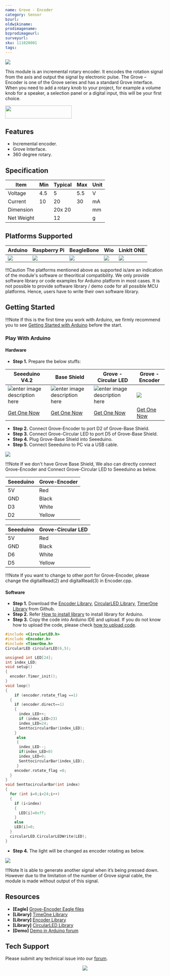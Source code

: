 ```yaml
---
name: Grove - Encoder
category: Sensor
bzurl: 
oldwikiname:
prodimagename: 
bzprodimageurl: 
surveyurl: 
sku: 111020001
tags:
---
```


![](https://github.com/SeeedDocument/Grove-Encoder/raw/master/img/encoder.jpg)



This module is an incremental rotary encoder. It encodes the rotation signal from the axis and output the signal by electronic pulse. The Grove – Encoder is one of the Grove series and has a standard Grove interface.
When you need to add a rotary knob to your project, for example a volume knob for a speaker, a selection panel or a digital input, this will be your first choice.

<p style=":center"><a href="https://www.seeedstudio.com/Grove-Encoder-p-1352.html" target="_blank"><img src="https://raw.githubusercontent.com/SeeedDocument/Seeed-WiKi/master/docs/images/get_one_now_small.png" width="210" height="41"  border=0 /></a></p>


## Features

*   Incremental encoder.
*   Grove Interface.
*   360 degree rotary.

## Specification

| Item | Min | Typical | Max | Unit |
|--|--|--|--|--|
| Voltage | 4.5 | 5 | 5.5 | V |
| Current | 10 | 20 | 30 | mA |
| Dimension | |20x 20 | |mm |
| Net Weight || 12 || g |


## Platforms Supported

| Arduino                                                                                             | Raspberry Pi                                                                                             | BeagleBone                                                                                      | Wio                                                                                               | LinkIt ONE                                                                                         |
|-----------------------------------------------------------------------------------------------------|----------------------------------------------------------------------------------------------------------|-------------------------------------------------------------------------------------------------|---------------------------------------------------------------------------------------------------|----------------------------------------------------------------------------------------------------|
| ![](https://raw.githubusercontent.com/SeeedDocument/wiki_english/master/docs/images/arduino_logo.jpg) | ![](https://raw.githubusercontent.com/SeeedDocument/wiki_english/master/docs/images/raspberry_pi_logo_n.jpg) | ![](https://raw.githubusercontent.com/SeeedDocument/wiki_english/master/docs/images/bbg_logo_n.jpg) | ![](https://raw.githubusercontent.com/SeeedDocument/wiki_english/master/docs/images/wio_logo_n.jpg) | ![](https://raw.githubusercontent.com/SeeedDocument/wiki_english/master/docs/images/linkit_logo_n.jpg) |

!!!Caution
    The platforms mentioned above as supported is/are an indication of the module's software or theoritical compatibility. We only provide software library or code examples for Arduino platform in most cases. It is not possible to provide software library / demo code for all possible MCU platforms. Hence, users have to write their own software library.


## Getting Started

!!!Note
    If this is the first time you work with Arduino, we firmly recommend you to see [Getting Started with Arduino](http://wiki.seeedstudio.com/Getting_Started_with_Arduino/) before the start.

### Play With Arduino

#### Hardware

- **Step 1.** Prepare the below stuffs:

| Seeeduino V4.2 | Base Shield|  Grove - Circular LED | Grove - Encoder|
|--------------|-------------|-----------------|----------------|
|![enter image description here](https://raw.githubusercontent.com/SeeedDocument/Grove_Light_Sensor/master/images/gs_1.jpg)|![enter image description here](https://raw.githubusercontent.com/SeeedDocument/Grove_Light_Sensor/master/images/gs_4.jpg)|![enter image description here](https://github.com/SeeedDocument/Grove-Encoder/raw/master/img/Grove%20Circular%20LED._Sjpg.jpg)|![](https://github.com/SeeedDocument/Grove-Encoder/raw/master/img/Grove%20Encoder.jpg)|
|[Get One Now](http://www.seeedstudio.com/Seeeduino-V4.2-p-2517.html)|[Get One Now](https://www.seeedstudio.com/Base-Shield-V2-p-1378.html)|[Get One Now](https://www.seeedstudio.com/Grove-Circular-LED-p-1353.html)|[Get One Now](https://www.seeedstudio.com/Grove-Encoder-p-1352.html)|

- **Step 2.** Connect Grove-Encoder to port D2 of Grove-Base Shield.
- **Step 3.** Connect Grove-Circular LED to port D5 of Grove-Base Shield.
- **Step 4.** Plug Grove-Base Shield into Seeeduino.
- **Step 5.** Connect Seeeduino to PC via a USB cable.

![](https://github.com/SeeedDocument/Grove-Encoder/raw/master/img/ardu_connection.JPG)

!!!Note
	If we don't have Grove Base Shield, We also can directly connect Grove-Encoder and Connect Grove-Circular LED to Seeeduino as below.

| Seeeduino       | Grove-Encoder  |
|---------------|-------------------------|
| 5V           | Red                     |
| GND           | Black                   |
| D3           | White                   |
| D2            | Yellow                  |


| Seeeduino       | Grove-Circular LED  |
|---------------|-------------------------|
| 5V           | Red                     |
| GND           | Black                   |
| D6           | White                   |
| D5           | Yellow                  |

!!!Note
    If you want to change to other port for Grove-Encoder, please change the digitalRead(2) and digitalRead(3) in Encoder.cpp.

#### Software

- **Step 1.** Download the  [Encoder Library](https://github.com/SeeedDocument/Grove-Encoder/raw/master/res/Encoder.zip), [CircularLED Library](https://github.com/SeeedDocument/Grove-Encoder/raw/master/res/CircularLED.zip), [TimerOne Library](https://github.com/SeeedDocument/Grove-Encoder/raw/master/res/TimerOne.zip) from Github.
- **Step 2.** Refer [How to install library](http://wiki.seeedstudio.com/How_to_install_Arduino_Library) to install library for Arduino.
- **Step 3.** Copy the code into Arduino IDE and upload. If you do not know how to upload the code, please check [how to upload code](http://wiki.seeedstudio.com/Upload_Code/).

```c++
#include <CircularLED.h>
#include <Encoder.h>
#include <TimerOne.h>
CircularLED circularLED(6,5);

unsigned int LED[24];
int index_LED;
void setup()
{
  encoder.Timer_init();
}
void loop()
{
    if (encoder.rotate_flag ==1)
  {
    if (encoder.direct==1)
    {
      index_LED++;
      if (index_LED>23)
      index_LED=24;
      SenttocircularBar(index_LED);
    }
     else
     {
      index_LED--;
      if(index_LED<0)
      index_LED=0;
      SenttocircularBar(index_LED);
     }
    encoder.rotate_flag =0;
  }
}
void SenttocircularBar(int index)
{
  for (int i=0;i<24;i++)
  {
    if (i<index)
    {
      LED[i]=0xff;
    }
    else
    LED[i]=0;
  }
  circularLED.CircularLEDWrite(LED);
}

```

- **Step 4.** The light will be changed as encoder rotating as below.

![](https://github.com/SeeedDocument/Grove-Encoder/raw/master/img/EncoderAndCircular_LED.gif)

!!!Note
    It is able to generate another signal when it’s being pressed down. However due to the limitation of the number of Grove signal cable, the module is made without output of this signal.

## Resources

- **[Eagle]** [Grove-Encoder Eagle files](https://seeeddoc.github.io/Grove-Encoder/res/Grove-Encoder_eagle_files.zip)
- **[Library]** [TimeOne Library](https://github.com/SeeedDocument/Grove-Encoder/raw/master/res/TimerOne.zip)
- **[Library]** [Encoder Library](https://github.com/SeeedDocument/Grove-Encoder/raw/master/res/Encoder.zip)
- **[Library]** [CircularLED Library](https://github.com/SeeedDocument/Grove-Encoder/raw/master/res/CircularLED.zip)
- **[Demo]** [Demo in Arduino forum](http://www.arduino.cc/playground/Main/RotaryEncoders)


## Tech Support
Please submit any technical issue into our [forum](http://forum.seeedstudio.com/).
<br /><p style="text-align:center"><a href="https://www.seeedstudio.com/act-4.html" target="_blank"><img src="https://github.com/SeeedDocument/Wiki_Banner/raw/master/new_product.jpg" /></a></p>
